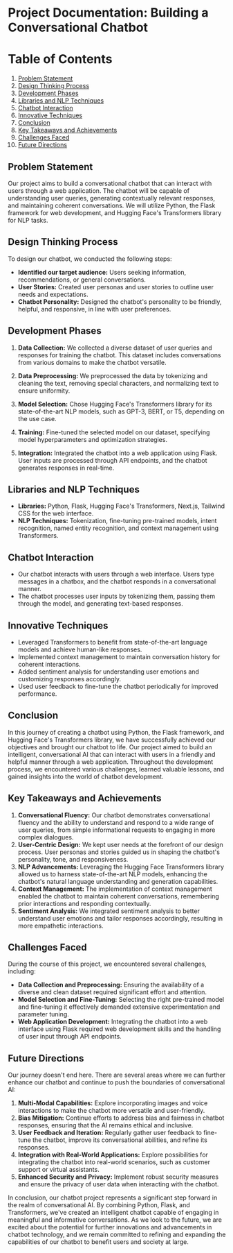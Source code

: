 # Project Documentation: Building a Conversational Chatbot

# Table of Contents

1. [Problem Statement](#problem-statement)
2. [Design Thinking Process](#design-thinking-process)
3. [Development Phases](#development-phases)
4. [Libraries and NLP Techniques](#libraries-and-nlp-techniques)
5. [Chatbot Interaction](#chatbot-interaction)
6. [Innovative Techniques](#innovative-techniques)
7. [Conclusion](#conclusion)
8. [Key Takeaways and Achievements](#key-takeaways-and-achievements)
9. [Challenges Faced](#challenges-faced)
10. [Future Directions](#future-directions)

## Problem Statement
Our project aims to build a conversational chatbot that can interact with users through a web application. The chatbot will be capable of understanding user queries, generating contextually relevant responses, and maintaining coherent conversations. We will utilize Python, the Flask framework for web development, and Hugging Face's Transformers library for NLP tasks.

## Design Thinking Process
To design our chatbot, we conducted the following steps:
- **Identified our target audience:** Users seeking information, recommendations, or general conversations.
- **User Stories:** Created user personas and user stories to outline user needs and expectations.
- **Chatbot Personality:** Designed the chatbot's personality to be friendly, helpful, and responsive, in line with user preferences.

## Development Phases
1. **Data Collection:**
   We collected a diverse dataset of user queries and responses for training the chatbot. This dataset includes conversations from various domains to make the chatbot versatile.

2. **Data Preprocessing:**
   We preprocessed the data by tokenizing and cleaning the text, removing special characters, and normalizing text to ensure uniformity.

3. **Model Selection:**
   Chose Hugging Face's Transformers library for its state-of-the-art NLP models, such as GPT-3, BERT, or T5, depending on the use case.

4. **Training:**
   Fine-tuned the selected model on our dataset, specifying model hyperparameters and optimization strategies.

5. **Integration:**
   Integrated the chatbot into a web application using Flask. User inputs are processed through API endpoints, and the chatbot generates responses in real-time.

## Libraries and NLP Techniques
- **Libraries:** Python, Flask, Hugging Face's Transformers, Next.js, Tailwind CSS for the web interface.
- **NLP Techniques:** Tokenization, fine-tuning pre-trained models, intent recognition, named entity recognition, and context management using Transformers.

## Chatbot Interaction
- Our chatbot interacts with users through a web interface. Users type messages in a chatbox, and the chatbot responds in a conversational manner.
- The chatbot processes user inputs by tokenizing them, passing them through the model, and generating text-based responses.

## Innovative Techniques
- Leveraged Transformers to benefit from state-of-the-art language models and achieve human-like responses.
- Implemented context management to maintain conversation history for coherent interactions.
- Added sentiment analysis for understanding user emotions and customizing responses accordingly.
- Used user feedback to fine-tune the chatbot periodically for improved performance.

## Conclusion
In this journey of creating a chatbot using Python, the Flask framework, and Hugging Face's Transformers library, we have successfully achieved our objectives and brought our chatbot to life. Our project aimed to build an intelligent, conversational AI that can interact with users in a friendly and helpful manner through a web application. Throughout the development process, we encountered various challenges, learned valuable lessons, and gained insights into the world of chatbot development.

## Key Takeaways and Achievements
1. **Conversational Fluency:** Our chatbot demonstrates conversational fluency and the ability to understand and respond to a wide range of user queries, from simple informational requests to engaging in more complex dialogues.
2. **User-Centric Design:** We kept user needs at the forefront of our design process. User personas and stories guided us in shaping the chatbot's personality, tone, and responsiveness.
3. **NLP Advancements:** Leveraging the Hugging Face Transformers library allowed us to harness state-of-the-art NLP models, enhancing the chatbot's natural language understanding and generation capabilities.
4. **Context Management:** The implementation of context management enabled the chatbot to maintain coherent conversations, remembering prior interactions and responding contextually.
5. **Sentiment Analysis:** We integrated sentiment analysis to better understand user emotions and tailor responses accordingly, resulting in more empathetic interactions.

## Challenges Faced
During the course of this project, we encountered several challenges, including:
- **Data Collection and Preprocessing:** Ensuring the availability of a diverse and clean dataset required significant effort and attention.
- **Model Selection and Fine-Tuning:** Selecting the right pre-trained model and fine-tuning it effectively demanded extensive experimentation and parameter tuning.
- **Web Application Development:** Integrating the chatbot into a web interface using Flask required web development skills and the handling of user input through API endpoints.

## Future Directions
Our journey doesn't end here. There are several areas where we can further enhance our chatbot and continue to push the boundaries of conversational AI:
1. **Multi-Modal Capabilities:** Explore incorporating images and voice interactions to make the chatbot more versatile and user-friendly.
2. **Bias Mitigation:** Continue efforts to address bias and fairness in chatbot responses, ensuring that the AI remains ethical and inclusive.
3. **User Feedback and Iteration:** Regularly gather user feedback to fine-tune the chatbot, improve its conversational abilities, and refine its responses.
4. **Integration with Real-World Applications:** Explore possibilities for integrating the chatbot into real-world scenarios, such as customer support or virtual assistants.
5. **Enhanced Security and Privacy:** Implement robust security measures and ensure the privacy of user data when interacting with the chatbot.

In conclusion, our chatbot project represents a significant step forward in the realm of conversational AI. By combining Python, Flask, and Transformers, we've created an intelligent chatbot capable of engaging in meaningful and informative conversations. As we look to the future, we are excited about the potential for further innovations and advancements in chatbot technology, and we remain committed to refining and expanding the capabilities of our chatbot to benefit users and society at large.
